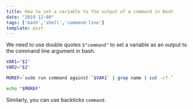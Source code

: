 ```yaml
---
title: How to set a variable to the output of a command in Bash
date: "2019-12-09"
tags: ['bash','shell','command-line']
template: post
---
```


We need to use double quotes `$"command"` to set a variable as an output to the command line argument in bash.

```bash
VAR1="$1"
VAR2="$2"

MOREF=`sudo run command against `$VAR1` | grep name | cut -c7-`

echo "$MOREF"
```

Similarly, you can use backticks `command`.
